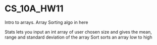 # CS_10A_HW11
Intro to arrays. Array Sorting algo in here

Stats lets you input an int array of user chosen size and gives the mean, range and standard deviation of the array
Sort sorts an array low to high
